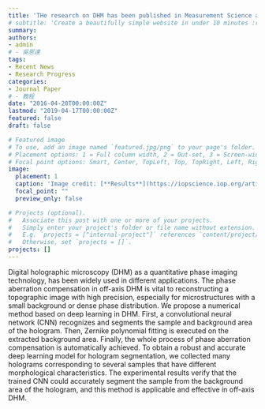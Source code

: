 ```yaml
---
title: 'THe research on DHM has been published in Measurement Science and Technology'
# subtitle: 'Create a beautifully simple website in under 10 minutes :rocket:'
summary: 
authors:
- admin
# - 吳恩達
tags:
- Recent News 
- Research Progress
categories:
- Journal Paper
# - 教程
date: "2016-04-20T00:00:00Z"
lastmod: "2019-04-17T00:00:00Z"
featured: false
draft: false

# Featured image
# To use, add an image named `featured.jpg/png` to your page's folder.
# Placement options: 1 = Full column width, 2 = Out-set, 3 = Screen-width
# Focal point options: Smart, Center, TopLeft, Top, TopRight, Left, Right, BottomLeft, Bottom, BottomRight
image:
  placement: 1
  caption: 'Image credit: [**Results**](https://iopscience.iop.org/article/10.1088/1361-6501/ac0216/meta)'
  focal_point: ""
  preview_only: false

# Projects (optional).
#   Associate this post with one or more of your projects.
#   Simply enter your project's folder or file name without extension.
#   E.g. `projects = ["internal-project"]` references `content/project/deep-learning/index.md`.
#   Otherwise, set `projects = []`.
projects: []
---
```


Digital holographic microscopy (DHM) as a quantitative phase imaging technology, has been widely used in different applications. The phase aberration compensation in off-axis DHM is vital to reconstructing a topographic image with high precision, especially for microstructures with a small background or dense phase distribution. We propose a numerical method based on deep learning in DHM. First, a convolutional neural network (CNN) recognizes and segments the sample and background area of the hologram. Then, Zernike polynomial fitting is executed on the extracted background area. Finally, the whole process of phase aberration compensation is automatically achieved. To obtain a robust and accurate deep learning model for hologram segmentation, we collected many holograms corresponding to several samples that have different morphological characteristics. The experimental results verify that the trained CNN could accurately segment the sample from the background area of the hologram, and this method is applicable and effective in off-axis DHM.
